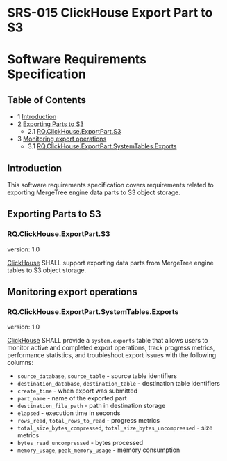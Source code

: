 # SRS-015 ClickHouse Export Part to S3
# Software Requirements Specification

## Table of Contents

* 1 [Introduction](#introduction)
* 2 [Exporting Parts to S3](#exporting-parts-to-s3)
    * 2.1 [RQ.ClickHouse.ExportPart.S3](#rqclickhouseexportparts3)
* 3 [Monitoring export operations](#monitoring-export-operations)
    * 3.1 [RQ.ClickHouse.ExportPart.SystemTables.Exports](#rqclickhouseexportpartsystemtablesexports)

## Introduction

This software requirements specification covers requirements related to
exporting MergeTree engine data parts to S3 object storage.

## Exporting Parts to S3

### RQ.ClickHouse.ExportPart.S3
version: 1.0

[ClickHouse] SHALL support exporting data parts from MergeTree engine tables to S3 object storage.

## Monitoring export operations

### RQ.ClickHouse.ExportPart.SystemTables.Exports
version: 1.0

[ClickHouse] SHALL provide a `system.exports` table that allows users to monitor active and completed export operations, track progress metrics, performance statistics, and troubleshoot export issues with the following columns:

* `source_database`, `source_table` - source table identifiers
* `destination_database`, `destination_table` - destination table identifiers  
* `create_time` - when export was submitted
* `part_name` - name of the exported part
* `destination_file_path` - path in destination storage
* `elapsed` - execution time in seconds
* `rows_read`, `total_rows_to_read` - progress metrics
* `total_size_bytes_compressed`, `total_size_bytes_uncompressed` - size metrics
* `bytes_read_uncompressed` - bytes processed
* `memory_usage`, `peak_memory_usage` - memory consumption


[ClickHouse]: https://clickhouse.com